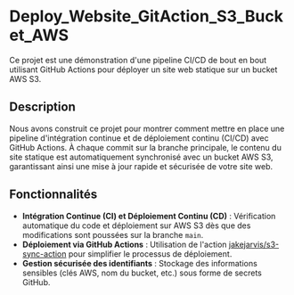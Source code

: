 # Deploy_Website_GitAction_S3_Bucket_AWS

Ce projet est une démonstration d'une pipeline CI/CD de bout en bout utilisant GitHub Actions pour déployer un site web statique sur un bucket AWS S3.

## Description

Nous avons construit ce projet pour montrer comment mettre en place une pipeline d'intégration continue et de déploiement continu (CI/CD) avec GitHub Actions. À chaque commit sur la branche principale, le contenu du site statique est automatiquement synchronisé avec un bucket AWS S3, garantissant ainsi une mise à jour rapide et sécurisée de votre site web.

## Fonctionnalités

- **Intégration Continue (CI) et Déploiement Continu (CD)** : Vérification automatique du code et déploiement sur AWS S3 dès que des modifications sont poussées sur la branche `main`.
- **Déploiement via GitHub Actions** : Utilisation de l'action [jakejarvis/s3-sync-action](https://github.com/jakejarvis/s3-sync-action) pour simplifier le processus de déploiement.
- **Gestion sécurisée des identifiants** : Stockage des informations sensibles (clés AWS, nom du bucket, etc.) sous forme de secrets GitHub.


